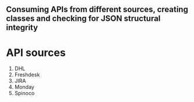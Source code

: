 ## Consuming APIs from different sources, creating classes and checking for JSON structural integrity

# API sources

1. DHL
2. Freshdesk
3. JIRA
4. Monday
5. Spinoco
